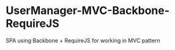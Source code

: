 UserManager-MVC-Backbone-RequireJS
==================================

SPA using Backbone + RequireJS for working in MVC pattern
